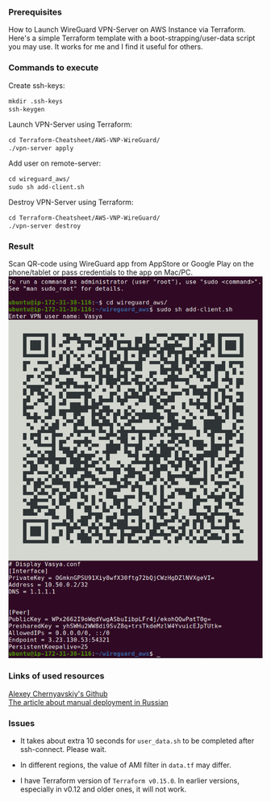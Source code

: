 ### Prerequisites
How to Launch WireGuard VPN-Server on AWS Instance via Terraform.
<br>
Here's a simple Terraform template with a boot-strapping/user-data script you may use.
It works for me and I find it useful for others.

### Commands to execute
Create ssh-keys:
```
mkdir .ssh-keys
ssh-keygen
```
Launch VPN-Server using Terraform:
```
cd Terraform-Cheatsheet/AWS-VNP-WireGuard/
./vpn-server apply
```
Add user on remote-server:
```
cd wireguard_aws/
sudo sh add-client.sh
```
Destroy VPN-Server using Terraform:
```
cd Terraform-Cheatsheet/AWS-VNP-WireGuard/
./vpn-server destroy
```
### Result
Scan QR-code using WireGuard app from AppStore or Google Play on the phone/tablet or pass credentials to the app on Mac/PC.
<br>
<img src="instance.png"><br>
### Links of used resources
<a href="https://github.com/pprometey/wireguard_aws">Alexey Chernyavskiy's Github</a>
<br>
<a href="https://habr.com/ru/post/448528/">The article about manual deployment in Russian</a>

### Issues
- It takes about extra 10 seconds for `user_data.sh` to be completed after ssh-connect. Please wait.
- In different regions, the value of AMI filter in `data.tf` may differ.

- I have Terraform version of `Terraform v0.15.0`. In earlier versions, especially in v0.12 and older ones, it will not work.
